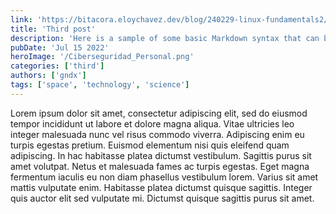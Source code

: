 ```yaml
---
link: 'https://bitacora.eloychavez.dev/blog/240229-linux-fundamentals2/'
title: 'Third post'
description: 'Here is a sample of some basic Markdown syntax that can be used when writing Markdown content in Astro.'
pubDate: 'Jul 15 2022'
heroImage: '/Ciberseguridad_Personal.png'
categories: ['third']
authors: ['gndx']
tags: ['space', 'technology', 'science']
---
```


Lorem ipsum dolor sit amet, consectetur adipiscing elit, sed do eiusmod tempor incididunt ut labore et dolore magna aliqua. Vitae ultricies leo integer malesuada nunc vel risus commodo viverra. Adipiscing enim eu turpis egestas pretium. Euismod elementum nisi quis eleifend quam adipiscing. In hac habitasse platea dictumst vestibulum. Sagittis purus sit amet volutpat. Netus et malesuada fames ac turpis egestas. Eget magna fermentum iaculis eu non diam phasellus vestibulum lorem. Varius sit amet mattis vulputate enim. Habitasse platea dictumst quisque sagittis. Integer quis auctor elit sed vulputate mi. Dictumst quisque sagittis purus sit amet.